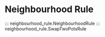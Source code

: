 # Neighbourhood Rule

::: neighbourhood_rule.NeighbourhoodRule
::: neighbourhood_rule.SwapTwoPotsRule